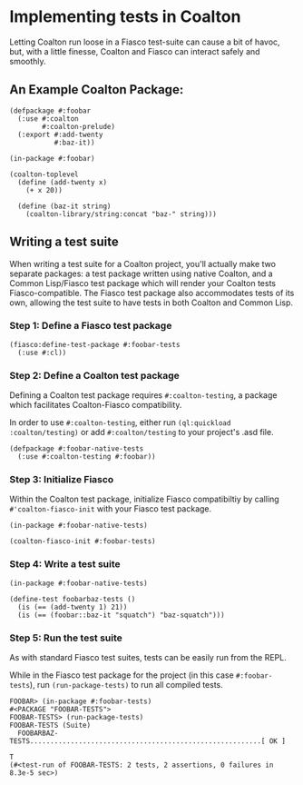 # Implementing tests in Coalton

Letting Coalton run loose in a Fiasco test-suite can cause a bit of havoc, but, with a little finesse, Coalton and Fiasco can interact safely and smoothly.

## An Example Coalton Package:
```
(defpackage #:foobar
  (:use #:coalton
        #:coalton-prelude)
  (:export #:add-twenty
           #:baz-it))

(in-package #:foobar)

(coalton-toplevel
  (define (add-twenty x)
    (+ x 20))
    
  (define (baz-it string)
    (coalton-library/string:concat "baz-" string)))
```
## Writing a test suite

When writing a test suite for a Coalton project, you'll actually make two separate packages: a test package written using native Coalton, and a Common Lisp/Fiasco test package which will render your Coalton tests Fiasco-compatible. The Fiasco test package also accommodates tests of its own, allowing the test suite to have tests in both Coalton and Common Lisp.

### Step 1: Define a Fiasco test package
```
(fiasco:define-test-package #:foobar-tests
  (:use #:cl))

```
### Step 2: Define a Coalton test package

Defining a Coalton test package requires `#:coalton-testing`, a package which facilitates Coalton-Fiasco compatibility.

In order to use `#:coalton-testing`, either run `(ql:quickload :coalton/testing)` or add `#:coalton/testing` to your project's .asd file.
```
(defpackage #:foobar-native-tests
  (:use #:coalton-testing #:foobar))
```
### Step 3: Initialize Fiasco

Within the Coalton test package, initialize Fiasco compatibiltiy by calling `#'coalton-fiasco-init` with your Fiasco test package.
```
(in-package #:foobar-native-tests)

(coalton-fiasco-init #:foobar-tests)
```

### Step 4: Write a test suite

```
(in-package #:foobar-native-tests)

(define-test foobarbaz-tests ()
  (is (== (add-twenty 1) 21))
  (is (== (foobar::baz-it "squatch") "baz-squatch")))
```
### Step 5: Run the test suite

As with standard Fiasco test suites, tests can be easily run from the REPL.

While in the Fiasco test package for the project (in this case `#:foobar-tests`), run `(run-package-tests)` to run all compiled tests.

```
FOOBAR> (in-package #:foobar-tests)
#<PACKAGE "FOOBAR-TESTS">
FOOBAR-TESTS> (run-package-tests)
FOOBAR-TESTS (Suite)
  FOOBARBAZ-TESTS.........................................................[ OK ]

T
(#<test-run of FOOBAR-TESTS: 2 tests, 2 assertions, 0 failures in 8.3e-5 sec>)
```